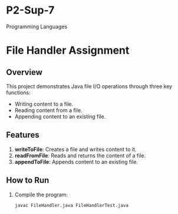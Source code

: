# P2-Sup-7
Programming Languages 

# File Handler Assignment

## Overview
This project demonstrates Java file I/O operations through three key functions:
- Writing content to a file.
- Reading content from a file.
- Appending content to an existing file.

## Features
1. **writeToFile**: Creates a file and writes content to it.
2. **readFromFile**: Reads and returns the content of a file.
3. **appendToFile**: Appends content to an existing file.

## How to Run
1. Compile the program:
   ```bash
   javac FileHandler.java FileHandlerTest.java
